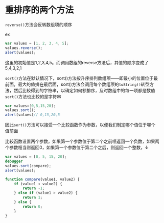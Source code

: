 # 重排序的两个方法

`reverse()`方法会反转数组项的顺序

ex

```JavaScript
var values = [1, 2, 3, 4, 5];
values.reverse();
alert(values);
```

这里的初始值是1,2,3,4,5。而调用数组的reverse方法后，其值的顺序变成了5,4,3,2,1  

`sort()`方法在默认情况下，sort()方法按升序排列数组项——即最小的位置位于最前面，最大的值排在最后面，sort()方法会调用每个数组项的`toString()`转型方法，然后比较得到的字符串，以确定如何额排序，及时数组中的每一项都是数值`sort()`方法也比较的是字符串

```JavaScript
var values=[0,5,15,20];
values.sort();
alert(values)// 0,15,20,5
```

因此`sort()`方法可以接受一个比较函数作为参数，以便我们制定哪个值位于哪个值前面

比较函数设置两个参数，如果第一个参数位于第二个之前啧返回一个负数，如果两个参数相当则返回0，如果第一个参数位于第二个之后，则返回一个整数，↓

```JavaScript
var values = [0, 5, 15, 20];
debugger
values.sort(compare);
alert(values);

function compare(value1, value2) {
    if (value1 < value2) {
        return -1;
    } else if (value1 > value2) {
        return 1;
    } else {
        return 0;
    }
}
```


